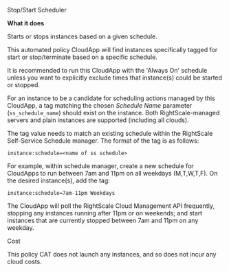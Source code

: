 Stop/Start Scheduler

**What it does**

Starts or stops instances based on a given schedule.

This automated policy CloudApp will find instances specifically tagged
for start or stop/terminate based on a specific schedule.

It is recommended to run this CloudApp with the 'Always On' schedule
unless you want to explicitly exclude times that instance(s) could be started or stopped.

For an instance to be a candidate for scheduling actions managed by this CloudApp,
a tag matching the chosen *Schedule Name* parameter (`ss_schedule_name`) should exist on the instance.
Both RightScale-managed servers and plain instances are supported (including all clouds).

The tag value needs to match an existing schedule within the RightScale Self-Service Schedule manager.
The format of the tag is as follows:

    instance:schedule=<name of ss schedule>

For example, within schedule manager, create a new schedule for CloudApps to
run between 7am and 11pm on all weekdays (M,T,W,T,F).
On the desired instance(s), add the tag:

    instance:schedule=7am-11pm Weekdays

The CloudApp will poll the RightScale Cloud Management API frequently, stopping
any instances running after 11pm or on weekends; and start instances that are
currently stopped between 7am and 11pm on any weekday.


Cost

This policy CAT does not launch any instances, and so does not incur any cloud costs.
